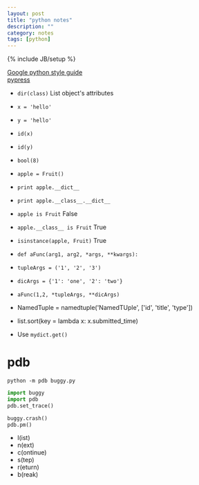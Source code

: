 ```yaml
---
layout: post
title: "python notes"
description: ""
category: notes
tags: [python]
---
```

{% include JB/setup %}
  
[Google python style guide](http://google-styleguide.googlecode.com/svn/trunk/pyguide.html)  
[pypress](http://laoqiu.com)

- `dir(class)` List object's attributes
- `x = 'hello'`
- `y = 'hello'`
- `id(x)`
- `id(y)`
  
- `bool(8)`
  
- `apple = Fruit()`
- `print apple.__dict__`
- `print apple.__class__.__dict__`
- `apple is Fruit` False
- `apple.__class__ is Fruit` True
- `isinstance(apple, Fruit)` True
  
- `def aFunc(arg1, arg2, *args, **kwargs):`
- `tupleArgs = ('1', '2', '3')`
- `dicArgs = {'1': 'one', '2': 'two'}`
- `aFunc(1,2, *tupleArgs, **dicArgs)`
  
- NamedTuple = namedtuple('NamedTUple', ['id', 'title', 'type'])
- list.sort(key = lambda x: x.submitted_time)
- Use `mydict.get()`


pdb
===
`python -m pdb buggy.py`

```python
import buggy
import pdb
pdb.set_trace()

buggy.crash()
pdb.pm()
```
- l(ist)
- n(ext)
- c(ontinue)
- s(tep)
- r(eturn)
- b(reak)
